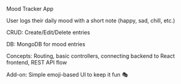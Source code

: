 Mood Tracker App 

User logs their daily mood with a short note (happy, sad, chill, etc.) 

CRUD: Create/Edit/Delete entries 

DB: MongoDB for mood entries 

Concepts: Routing, basic controllers, connecting backend to React frontend, REST API flow 

Add-on: Simple emoji-based UI to keep it fun 🎭